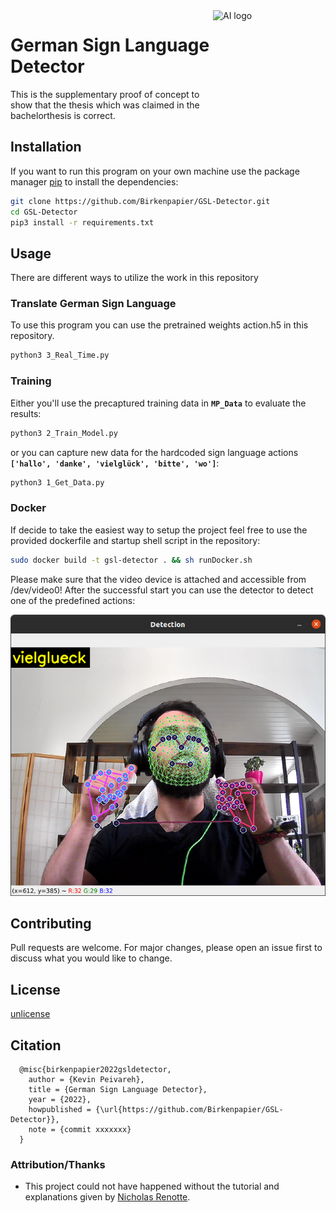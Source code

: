 
<!-- credits: https://worldvectorlogo.com/profile/spiderman2005 -->
<img src="https://cdn.worldvectorlogo.com/logos/ai-2.svg" align="right" alt="AI logo" width="180" height="180">

# German Sign Language Detector

This is the supplementary proof of concept to show that the thesis which was claimed in the bachelorthesis is correct.

## Installation

If you want to run this program on your own machine use the package manager [pip](https://pip.pypa.io/en/stable/) to install the dependencies:

```bash
git clone https://github.com/Birkenpapier/GSL-Detector.git
cd GSL-Detector
pip3 install -r requirements.txt
```

## Usage

There are different ways to utilize the work in this repository

### Translate German Sign Language

To use this program you can use the pretrained weights action.h5 in this repository.

```bash
python3 3_Real_Time.py
```

### Training

Either you'll use the precaptured training data in **`MP_Data`** to evaluate the results:

```bash
python3 2_Train_Model.py
```

or you can capture new data for the hardcoded sign language actions **`['hallo', 'danke', 'vielglück', 'bitte', 'wo']`**:

```bash
python3 1_Get_Data.py
```

### Docker

If decide to take the easiest way to setup the project feel free to use the provided dockerfile and startup shell script in the repository:

```bash
sudo docker build -t gsl-detector . && sh runDocker.sh
```

Please make sure that the video device is attached and accessible from /dev/video0!
After the successful start you can use the detector to detect one of the predefined actions:
<div align='center'>
<img src = 'assets/vielglueck.png' height="450px">
</div>

## Contributing

Pull requests are welcome. For major changes, please open an issue first to discuss what you would like to change.


## License
[unlicense](https://unlicense.org)

## Citation
```
  @misc{birkenpapier2022gsldetector,
    author = {Kevin Peivareh},
    title = {German Sign Language Detector},
    year = {2022},
    howpublished = {\url{https://github.com/Birkenpapier/GSL-Detector}},
    note = {commit xxxxxxx}
  }
```

### Attribution/Thanks
- This project could not have happened without the tutorial and explanations given by [Nicholas Renotte](https://github.com/nicknochnack/ActionDetectionforSignLanguage). 
